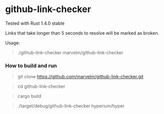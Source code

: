 # github-link-checker

Tested with Rust 1.4.0 stable

Links that take longer than 5 seconds to resolve will be marked as broken.

Usage:
>./github-link-checker marvelm/github-link-checker

### How to build and run
>git clone https://github.com/marvelm/github-link-checker.git

>cd github-link-checker

>cargo build

>./target/debug/github-link-checker hyperium/hyper

